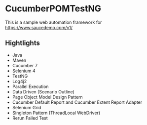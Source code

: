 # CucumberPOMTestNG
This is a sample web automation framework for https://www.saucedemo.com/v1/

## Hightlights
- Java
- Maven
- Cucumber 7
- Selenium 4
- TestNG
- Log4j2
- Parallel Execution
- Data Driven (Scenario Outline)
- Page Object Model Design Pattern
- Cucumber Default Report and Cucumber Extent Report Adapter
- Selenium Grid
- Singleton Pattern (ThreadLocal WebDriver)
- Rerun Failed Test
